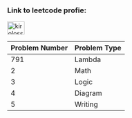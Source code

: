 <h3 align="left">Link to leetcode profie:</h3>
<p align="left">

<a href="https://www.leetcode.com/kirolossedra" target="blank"><img align="center" src="https://raw.githubusercontent.com/rahuldkjain/github-profile-readme-generator/master/src/images/icons/Social/leet-code.svg" alt="kirolossedra" height="30" width="40" /></a>
</p>


| Problem Number | Problem Type       |
|----------------|--------------------|
| 791           | Lambda            |
| 2              | Math               |
| 3              | Logic              |
| 4              | Diagram            |
| 5              | Writing            |
